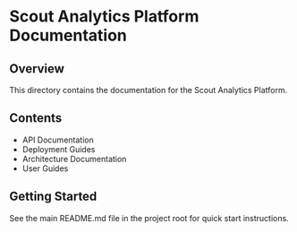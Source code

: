 # Scout Analytics Platform Documentation

## Overview
This directory contains the documentation for the Scout Analytics Platform.

## Contents
- API Documentation
- Deployment Guides
- Architecture Documentation
- User Guides

## Getting Started
See the main README.md file in the project root for quick start instructions.
